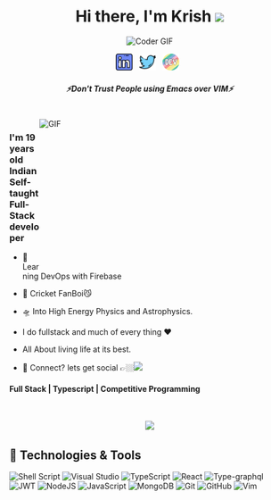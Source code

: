 <div align="center">
   <h1>Hi there, I'm Krish</a> <img src="https://media.giphy.com/media/hvRJCLFzcasrR4ia7z/giphy.gif" width="25px"> </h1>
</div>


<!--
**KrishKashiwala/KrishKashiwala** is a ✨ _special_ ✨ repository because its `README.md` (this file) appears on your GitHub profile.

Here are some ideas to get you started:

- 🔭 I’m currently working on Farmgistics
- 🌱 I’m currently learning DevOps
- 🤔 I’m looking for help with Career guidance
- 💬 Ask me about Full Stack Development
- 📫 How to reach me: 
- ⚡ Fun fact: You can learn Computer science without Computer science degree
-->
<p align="center">
<img src="https://media.giphy.com/media/SWoSkN6DxTszqIKEqv/giphy.gif" alt="Coder GIF" width="500" >
</p>

<p align='center'>
   <a href="https://www.linkedin.com/in/krish-kashiwala-4384521ab/"><img height="30" src="https://raw.githubusercontent.com/8bithemant/8bithemant/master/linkedin.png?raw=true"></a>&nbsp;&nbsp;
<a href="https://twitter.com/krishebishd"><img height="30" src="https://raw.githubusercontent.com/8bithemant/8bithemant/master/twitter.png?raw=true"></a>&nbsp;&nbsp;
<a href="https://dev.to/krishkashiwala"><img height="30" src="https://raw.githubusercontent.com/8bithemant/8bithemant/master/devto.png?raw=true"></a>&nbsp;&nbsp;
 </p>
 
  <h5 align="center">
   <i>⚡️Don't Trust People using Emacs over VIM⚡️</i>
  </h5>
 


<br />


<img align="right" height="270px" width="450px" alt="GIF" src="https://media.giphy.com/media/3FjEPbKqEPhPpmC8uY/giphy.gif" />
<p align="center">
  <h3> I'm 19 years old Indian Self-taught Full-Stack developer </h3>
</p>

 - 🥀 Learning DevOps with Firebase
   
 - 🔭 Cricket FanBoi😼

 - 🛸 Into High Energy Physics and Astrophysics.
 
 - I do fullstack and much of every thing :heart:
 
 - All About living life at its best.
 
 - 💬 Connect? lets get social 👉🏼[<img src="https://www.instagram.com/static/images/web/mobile_nav_type_logo.png/735145cfe0a4.png" >](https://www.instagram.com/krish.kashiwala/)
 
 <p align="center">
  <h4> Full Stack | Typescript | Competitive Programming </h4>
   </p>

<br/>
<p align="center" >
<a href="https://github.com/KrishKashiwala/github-readme-stats"> 
    <img  src="https://github-readme-stats.vercel.app/api?username=KrishKashiwala&&show_icons=true&theme=radical"/>
  </a>

</p>


## 🔧 Technologies & Tools
![Shell Script](https://img.shields.io/badge/shell_script-%23121011.svg?style=for-the-badge&logo=gnu-bash&logoColor=white)
![Visual Studio](https://img.shields.io/badge/Visual%20Studio-5C2D91.svg?style=for-the-badge&logo=visual-studio&logoColor=white)
![TypeScript](https://img.shields.io/badge/typescript-%23007ACC.svg?style=for-the-badge&logo=typescript&logoColor=white)
![React](https://img.shields.io/badge/react-%2320232a.svg?style=for-the-badge&logo=react&logoColor=%2361DAFB)
![Type-graphql](https://img.shields.io/badge/-TypeGraphQL-%23C04392?style=for-the-badge)
![JWT](https://img.shields.io/badge/JWT-black?style=for-the-badge&logo=JSON%20web%20tokens)
![NodeJS](https://img.shields.io/badge/node.js-6DA55F?style=for-the-badge&logo=node.js&logoColor=white)
![JavaScript](https://img.shields.io/badge/javascript-%23323330.svg?style=for-the-badge&logo=javascript&logoColor=%23F7DF1E)
![MongoDB](https://img.shields.io/badge/MongoDB-%234ea94b.svg?style=for-the-badge&logo=mongodb&logoColor=white)
![Git](https://img.shields.io/badge/git-%23F05033.svg?style=for-the-badge&logo=git&logoColor=white)
![GitHub](https://img.shields.io/badge/github-%23121011.svg?style=for-the-badge&logo=github&logoColor=white)
![Vim](https://img.shields.io/badge/VIM-%2311AB00.svg?style=for-the-badge&logo=vim&logoColor=white)

